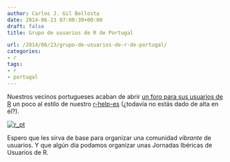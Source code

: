 ```yaml
---
author: Carlos J. Gil Bellosta
date: 2014-06-23 07:00:39+00:00
draft: false
title: Grupo de usuarios de R de Portugal

url: /2014/06/23/grupo-de-usuarios-de-r-de-portugal/
categories:
- r
tags:
- r
- portugal
---
```


Nuestros vecinos portugueses acaban de abrir [un foro para sus usuarios de R](https://groups.google.com/forum/#!forum/r-pt) un poco al estilo de nuestro [r-help-es](https://stat.ethz.ch/mailman/listinfo/r-help-es) (¿todavía no estás dado de alta en él?).

[![r_pt](/wp-uploads/2014/06/r_pt.jpg)
](/wp-uploads/2014/06/r_pt.jpg)

Espero que les sirva de base para organizar una comunidad _vibrante_ de usuarios. Y que algún día podamos organizar unas Jornadas Ibéricas de Usuarios de R.